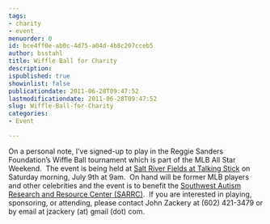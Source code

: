 ```yaml
---
tags:
- charity
- event
menuorder: 0
id: bce4ff0e-ab0c-4d75-a04d-4b8c207cceb5
author: bsstahl
title: Wiffle Ball for Charity
description: 
ispublished: true
showinlist: false
publicationdate: 2011-06-28T09:47:52
lastmodificationdate: 2011-06-28T09:47:52
slug: Wiffle-Ball-for-Charity
categories:
- Event

---
```


On a personal note, I’ve signed-up to play in the Reggie Sanders Foundation’s Wiffle Ball tournament which is part of the MLB All Star Weekend.  The event is being held at [Salt River Fields at Talking Stick](https://saltriverfields.com/) on Saturday morning, July 9th at 9am.  On hand will be former MLB players and other celebrities and the event is to benefit the [Southwest Autism Research and Resource Center (SARRC)](https://www.autismcenter.org/).  If you are interested in playing, sponsoring, or attending, please contact John Zackery at (602) 421-3479 or by email at jzackery (at) gmail (dot) com.
